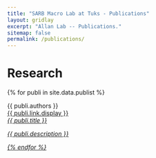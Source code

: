 ```yaml
---
title: "SARB Macro Lab at Tuks - Publications"
layout: gridlay
excerpt: "Allan Lab -- Publications."
sitemap: false
permalink: /publications/
---
```



# Research

{% for publi in site.data.publist %}


  {{ publi.authors }} <br /><a href="{{ publi.link.url }}">{{ publi.link.display }} <br />
  <em>{{ publi.title }}
  <p>{{ publi.description }}</p>

{% endfor %}
